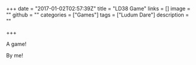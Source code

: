 +++
date = "2017-01-02T02:57:39Z"
title = "LD38 Game"
links = []
image = ""
github = ""
categories = ["Games"]
tags = ["Ludum Dare"]
description = ""

+++

A game!

By me!